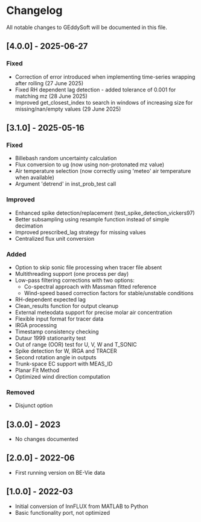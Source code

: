 # Changelog

All notable changes to GEddySoft will be documented in this file.

## [4.0.0] - 2025-06-27
### Fixed
- Correction of error introduced when implementing time-series wrapping after rolling (27 June 2025)
- Fixed RH dependent lag detection - added tolerance of 0.001 for matching mz (28 June 2025)
- Improved get_closest_index to search in windows of increasing size for missing/nan/empty values (29 June 2025)

## [3.1.0] - 2025-05-16
### Fixed
- Billebash random uncertainty calculation
- Flux conversion to ug (now using non-protonated mz value)
- Air temperature selection (now correctly using 'meteo' air temperature when available)
- Argument 'detrend' in inst_prob_test call

### Improved
- Enhanced spike detection/replacement (test_spike_detection_vickers97)
- Better subsampling using resample function instead of simple decimation
- Improved prescribed_lag strategy for missing values
- Centralized flux unit conversion

### Added
- Option to skip sonic file processing when tracer file absent
- Multithreading support (one process per day)
- Low-pass filtering corrections with two options:
  - Co-spectral approach with Massman fitted reference
  - Wind-speed based correction factors for stable/unstable conditions
- RH-dependent expected lag
- Clean_results function for output cleanup
- External meteodata support for precise molar air concentration
- Flexible input format for tracer data
- IRGA processing
- Timestamp consistency checking
- Dutaur 1999 stationarity test
- Out of range (OOR) test for U, V, W and T_SONIC
- Spike detection for W, IRGA and TRACER
- Second rotation angle in outputs
- Trunk-space EC support with MEAS_ID
- Planar Fit Method
- Optimized wind direction computation

### Removed
- Disjunct option

## [3.0.0] - 2023
- No changes documented

## [2.0.0] - 2022-06
- First running version on BE-Vie data

## [1.0.0] - 2022-03
- Initial conversion of InnFLUX from MATLAB to Python
- Basic functionality port, not optimized
